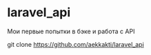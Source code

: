# laravel_api

Мои первые попытки в бэке и работа с API

git clone https://github.com/aekkakti/laravel_api

